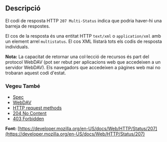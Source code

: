 ## Descripció

El codi de resposta HTTP `207 Multi-Status` indica que podria haver-hi una barreja de respostes.

El cos de la resposta és una entitat HTTP `text/xml` o `application/xml` amb un element arrel `multistatus`. El cos XML llistarà tots els codis de resposta individuals.

<aside class="info"><strong>Nota:</strong> La capacitat de retornar una col·lecció de recursos és part del protocol WebDAV (pot ser rebut per aplicacions web que accedeixen a un servidor WebDAV).
Els navegadors que accedeixen a pàgines web mai no trobaran aquest codi d'estat.</aside>

### Vegeu També

- [Spec](https://www.rfc-editor.org/rfc/rfc4918#section-11.1)
- [WebDAV](https://developer.mozilla.org/en-US/docs/Glossary/WebDAV)
- [HTTP request methods](https://developer.mozilla.org/en-US/docs/Web/HTTP/Methods)
- [204 No Content](https://http.cat/status/204)
- [403 Forbidden](https://http.cat/status/403)

**Font:** [https://developer.mozilla.org/en-US/docs/Web/HTTP/Status/207](https://developer.mozilla.org/en-US/docs/Web/HTTP/Status/207)
